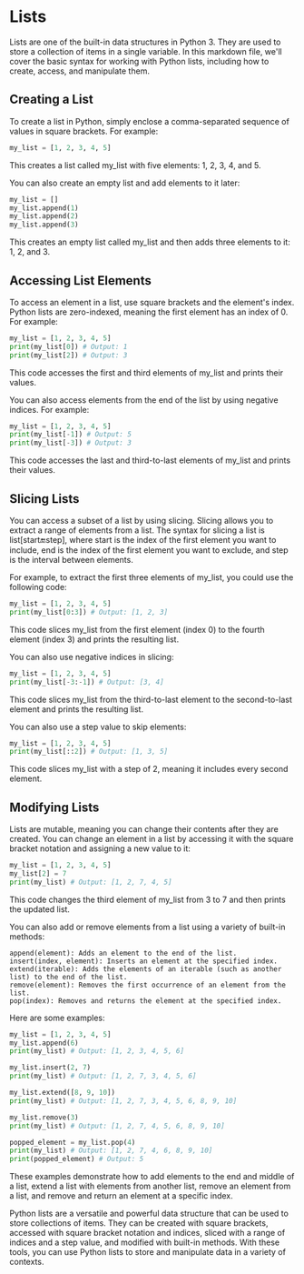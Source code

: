 # Lists

Lists are one of the built-in data structures in Python 3. They are used to store a collection of items in a single variable. In this markdown file, we'll cover the basic syntax for working with Python lists, including how to create, access, and manipulate them.

## Creating a List

To create a list in Python, simply enclose a comma-separated sequence of values in square brackets. For example:

```python
my_list = [1, 2, 3, 4, 5]
```

This creates a list called my_list with five elements: 1, 2, 3, 4, and 5.

You can also create an empty list and add elements to it later:

```python
my_list = []
my_list.append(1)
my_list.append(2)
my_list.append(3)
```

This creates an empty list called my_list and then adds three elements to it: 1, 2, and 3.

## Accessing List Elements

To access an element in a list, use square brackets and the element's index. Python lists are zero-indexed, meaning the first element has an index of 0. For example:

```python
my_list = [1, 2, 3, 4, 5]
print(my_list[0]) # Output: 1
print(my_list[2]) # Output: 3
```

This code accesses the first and third elements of my_list and prints their values.

You can also access elements from the end of the list by using negative indices. For example:

```python
my_list = [1, 2, 3, 4, 5]
print(my_list[-1]) # Output: 5
print(my_list[-3]) # Output: 3
```

This code accesses the last and third-to-last elements of my_list and prints their values.

## Slicing Lists

You can access a subset of a list by using slicing. Slicing allows you to extract a range of elements from a list. The syntax for slicing a list is list[start:end:step], where start is the index of the first element you want to include, end is the index of the first element you want to exclude, and step is the interval between elements.

For example, to extract the first three elements of my_list, you could use the following code:

```python
my_list = [1, 2, 3, 4, 5]
print(my_list[0:3]) # Output: [1, 2, 3]
```

This code slices my_list from the first element (index 0) to the fourth element (index 3) and prints the resulting list.

You can also use negative indices in slicing:

```python
my_list = [1, 2, 3, 4, 5]
print(my_list[-3:-1]) # Output: [3, 4]
```

This code slices my_list from the third-to-last element to the second-to-last element and prints the resulting list.

You can also use a step value to skip elements:

```python
my_list = [1, 2, 3, 4, 5]
print(my_list[::2]) # Output: [1, 3, 5]
```

This code slices my_list with a step of 2, meaning it includes every second element.

## Modifying Lists

Lists are mutable, meaning you can change their contents after they are created. You can change an element in a list by accessing it with the square bracket notation and assigning a new value to it:

```python
my_list = [1, 2, 3, 4, 5]
my_list[2] = 7
print(my_list) # Output: [1, 2, 7, 4, 5]
```

This code changes the third element of my_list from 3 to 7 and then prints the updated list.

You can also add or remove elements from a list using a variety of built-in methods:

    append(element): Adds an element to the end of the list.
    insert(index, element): Inserts an element at the specified index.
    extend(iterable): Adds the elements of an iterable (such as another list) to the end of the list.
    remove(element): Removes the first occurrence of an element from the list.
    pop(index): Removes and returns the element at the specified index.

Here are some examples:

```python
my_list = [1, 2, 3, 4, 5]
my_list.append(6)
print(my_list) # Output: [1, 2, 3, 4, 5, 6]

my_list.insert(2, 7)
print(my_list) # Output: [1, 2, 7, 3, 4, 5, 6]

my_list.extend([8, 9, 10])
print(my_list) # Output: [1, 2, 7, 3, 4, 5, 6, 8, 9, 10]

my_list.remove(3)
print(my_list) # Output: [1, 2, 7, 4, 5, 6, 8, 9, 10]

popped_element = my_list.pop(4)
print(my_list) # Output: [1, 2, 7, 4, 6, 8, 9, 10]
print(popped_element) # Output: 5
```

These examples demonstrate how to add elements to the end and middle of a list, extend a list with elements from another list, remove an element from a list, and remove and return an element at a specific index.

Python lists are a versatile and powerful data structure that can be used to store collections of items. They can be created with square brackets, accessed with square bracket notation and indices, sliced with a range of indices and a step value, and modified with built-in methods. With these tools, you can use Python lists to store and manipulate data in a variety of contexts.
